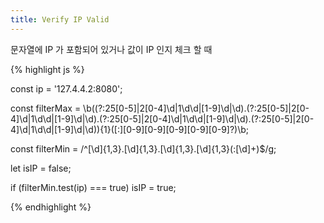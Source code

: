 ```yaml
---
title: Verify IP Valid
---
```


문자열에 IP 가 포함되어 있거나 값이 IP 인지 체크 할 때

{% highlight js %}

const ip = '127.4.4.2:8080';

const filterMax = \b((?:25[0-5]|2[0-4]\d|1\d\d|[1-9]\d|\d)\.(?:25[0-5]|2[0-4]\d|1\d\d|[1-9]\d|\d)\.(?:25[0-5]|2[0-4]\d|1\d\d|[1-9]\d|\d)\.(?:25[0-5]|2[0-4]\d|1\d\d|[1-9]\d|\d)){1}([:][0-9][0-9][0-9][0-9][0-9]?)\b;  

const filterMin = /^\[\d]{1,3}.\[\d]{1,3}.\[\d]{1,3}.\[\d]{1,3}(:\[\d]+)$/g;  

let isIP = false;

if (filterMin.test(ip) === true) isIP = true;

{% endhighlight %}
